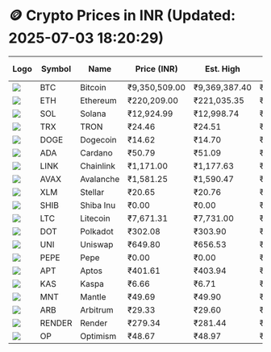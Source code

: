 # 🪙 Crypto Prices in INR (Updated: 2025-07-03 18:20:29)

| Logo | Symbol | Name       | Price (INR) | Est. High | Est. Low | Gross Profit | Fees | Net Profit | ROI % |
|------|--------|------------|-------------|-----------|----------|---------------|------|-------------|--------|
| ![](https://coin-images.coingecko.com/coins/images/1/large/bitcoin.png?1696501400) | BTC    | Bitcoin    | ₹9,350,509.00 | ₹9,369,387.40 | ₹9,331,630.60 | ₹404.61 | ₹200.00 | ₹204.61 | 0.20% |
| ![](https://coin-images.coingecko.com/coins/images/279/large/ethereum.png?1696501628) | ETH    | Ethereum   | ₹220,209.00 | ₹221,035.35 | ₹219,382.65 | ₹753.34 | ₹200.00 | ₹553.34 | 0.55% |
| ![](https://coin-images.coingecko.com/coins/images/4128/large/solana.png?1718769756) | SOL    | Solana     | ₹12,924.99 | ₹12,998.74 | ₹12,851.24 | ₹1,147.69 | ₹200.00 | ₹947.69 | 0.95% |
| ![](https://coin-images.coingecko.com/coins/images/1094/large/tron-logo.png?1696502193) | TRX    | TRON       | ₹24.46 | ₹24.51 | ₹24.41 | ₹417.88 | ₹200.00 | ₹217.88 | 0.22% |
| ![](https://coin-images.coingecko.com/coins/images/5/large/dogecoin.png?1696501409) | DOGE   | Dogecoin   | ₹14.62 | ₹14.70 | ₹14.54 | ₹1,093.50 | ₹200.00 | ₹893.50 | 0.89% |
| ![](https://coin-images.coingecko.com/coins/images/975/large/cardano.png?1696502090) | ADA    | Cardano    | ₹50.79 | ₹51.09 | ₹50.49 | ₹1,206.29 | ₹200.00 | ₹1,006.29 | 1.01% |
| ![](https://coin-images.coingecko.com/coins/images/877/large/chainlink-new-logo.png?1696502009) | LINK   | Chainlink  | ₹1,171.00 | ₹1,177.63 | ₹1,164.37 | ₹1,138.30 | ₹200.00 | ₹938.30 | 0.94% |
| ![](https://coin-images.coingecko.com/coins/images/12559/large/Avalanche_Circle_RedWhite_Trans.png?1696512369) | AVAX   | Avalanche  | ₹1,581.25 | ₹1,590.47 | ₹1,572.03 | ₹1,172.49 | ₹200.00 | ₹972.49 | 0.97% |
| ![](https://coin-images.coingecko.com/coins/images/100/large/fmpFRHHQ_400x400.jpg?1735231350) | XLM    | Stellar    | ₹20.65 | ₹20.76 | ₹20.54 | ₹1,036.82 | ₹200.00 | ₹836.82 | 0.84% |
| ![](https://coin-images.coingecko.com/coins/images/11939/large/shiba.png?1696511800) | SHIB   | Shiba Inu  | ₹0.00 | ₹0.00 | ₹0.00 | ₹1,013.49 | ₹200.00 | ₹813.49 | 0.81% |
| ![](https://coin-images.coingecko.com/coins/images/2/large/litecoin.png?1696501400) | LTC    | Litecoin   | ₹7,671.31 | ₹7,731.00 | ₹7,611.62 | ₹1,568.42 | ₹200.00 | ₹1,368.42 | 1.37% |
| ![](https://coin-images.coingecko.com/coins/images/12171/large/polkadot.png?1696512008) | DOT    | Polkadot   | ₹302.08 | ₹303.90 | ₹300.26 | ₹1,212.95 | ₹200.00 | ₹1,012.95 | 1.01% |
| ![](https://coin-images.coingecko.com/coins/images/12504/large/uniswap-logo.png?1720676669) | UNI    | Uniswap    | ₹649.80 | ₹656.53 | ₹643.07 | ₹2,093.24 | ₹200.00 | ₹1,893.24 | 1.89% |
| ![](https://coin-images.coingecko.com/coins/images/29850/large/pepe-token.jpeg?1696528776) | PEPE   | Pepe       | ₹0.00 | ₹0.00 | ₹0.00 | ₹2,368.39 | ₹200.00 | ₹2,168.39 | 2.17% |
| ![](https://coin-images.coingecko.com/coins/images/26455/large/aptos_round.png?1696525528) | APT    | Aptos      | ₹401.61 | ₹403.94 | ₹399.29 | ₹1,164.58 | ₹200.00 | ₹964.58 | 0.96% |
| ![](https://coin-images.coingecko.com/coins/images/25751/large/kaspa-icon-exchanges.png?1696524837) | KAS    | Kaspa      | ₹6.66 | ₹6.71 | ₹6.61 | ₹1,406.21 | ₹200.00 | ₹1,206.21 | 1.21% |
| ![](https://coin-images.coingecko.com/coins/images/30980/large/Mantle-Logo-mark.png?1739213200) | MNT    | Mantle     | ₹49.69 | ₹49.90 | ₹49.48 | ₹842.74 | ₹200.00 | ₹642.74 | 0.64% |
| ![](https://coin-images.coingecko.com/coins/images/16547/large/arb.jpg?1721358242) | ARB    | Arbitrum   | ₹29.33 | ₹29.60 | ₹29.06 | ₹1,826.97 | ₹200.00 | ₹1,626.97 | 1.63% |
| ![](https://coin-images.coingecko.com/coins/images/11636/large/rndr.png?1696511529) | RENDER | Render     | ₹279.34 | ₹281.44 | ₹277.24 | ₹1,518.20 | ₹200.00 | ₹1,318.20 | 1.32% |
| ![](https://coin-images.coingecko.com/coins/images/25244/large/Optimism.png?1696524385) | OP     | Optimism   | ₹48.67 | ₹48.97 | ₹48.37 | ₹1,221.72 | ₹200.00 | ₹1,021.72 | 1.02% |
